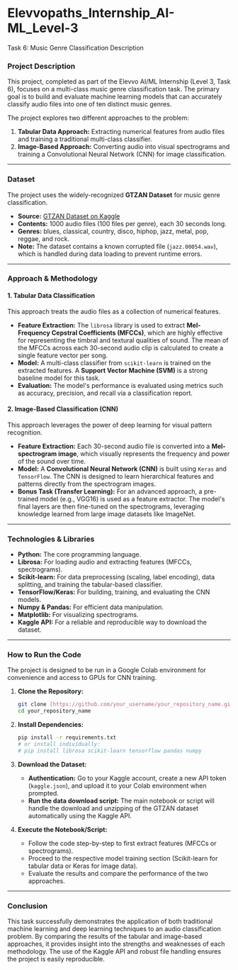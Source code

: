 # Elevvopaths_Internship_AI-ML_Level-3
 Task 6:  Music Genre Classification Description

### Project Description

This project, completed as part of the Elevvo AI/ML Internship (Level 3, Task 6), focuses on a multi-class music genre classification task. The primary goal is to build and evaluate machine learning models that can accurately classify audio files into one of ten distinct music genres.

The project explores two different approaches to the problem:
1.  **Tabular Data Approach:** Extracting numerical features from audio files and training a traditional multi-class classifier.
2.  **Image-Based Approach:** Converting audio into visual spectrograms and training a Convolutional Neural Network (CNN) for image classification.

---

### Dataset

The project uses the widely-recognized **GTZAN Dataset** for music genre classification.

* **Source:** [GTZAN Dataset on Kaggle](https://www.kaggle.com/datasets/andradaolteanu/gtzan-dataset-music-genre-classification)
* **Contents:** 1000 audio files (100 files per genre), each 30 seconds long.
* **Genres:** blues, classical, country, disco, hiphop, jazz, metal, pop, reggae, and rock.
* **Note:** The dataset contains a known corrupted file (`jazz.00054.wav`), which is handled during data loading to prevent runtime errors.

---

### Approach & Methodology

#### 1. Tabular Data Classification

This approach treats the audio files as a collection of numerical features.

* **Feature Extraction:** The `librosa` library is used to extract **Mel-Frequency Cepstral Coefficients (MFCCs)**, which are highly effective for representing the timbral and textural qualities of sound. The mean of the MFCCs across each 30-second audio clip is calculated to create a single feature vector per song.
* **Model:** A multi-class classifier from `scikit-learn` is trained on the extracted features. A **Support Vector Machine (SVM)** is a strong baseline model for this task.
* **Evaluation:** The model's performance is evaluated using metrics such as accuracy, precision, and recall via a classification report.

#### 2. Image-Based Classification (CNN)

This approach leverages the power of deep learning for visual pattern recognition.

* **Feature Extraction:** Each 30-second audio file is converted into a **Mel-spectrogram image**, which visually represents the frequency and power of the sound over time.
* **Model:** A **Convolutional Neural Network (CNN)** is built using `Keras` and `TensorFlow`. The CNN is designed to learn hierarchical features and patterns directly from the spectrogram images.
* **Bonus Task (Transfer Learning):** For an advanced approach, a pre-trained model (e.g., VGG16) is used as a feature extractor. The model's final layers are then fine-tuned on the spectrograms, leveraging knowledge learned from large image datasets like ImageNet.

---

### Technologies & Libraries

* **Python:** The core programming language.
* **Librosa:** For loading audio and extracting features (MFCCs, spectrograms).
* **Scikit-learn:** For data preprocessing (scaling, label encoding), data splitting, and training the tabular-based classifier.
* **TensorFlow/Keras:** For building, training, and evaluating the CNN models.
* **Numpy & Pandas:** For efficient data manipulation.
* **Matplotlib:** For visualizing spectrograms.
* **Kaggle API:** For a reliable and reproducible way to download the dataset.

---

### How to Run the Code

The project is designed to be run in a Google Colab environment for convenience and access to GPUs for CNN training.

1.  **Clone the Repository:**
    ```bash
    git clone [https://github.com/your_username/your_repository_name.git](https://github.com/your_username/your_repository_name.git)
    cd your_repository_name
    ```
2.  **Install Dependencies:**
    ```bash
    pip install -r requirements.txt
    # or install individually:
    # pip install librosa scikit-learn tensorflow pandas numpy
    ```
3.  **Download the Dataset:**
    * **Authentication:** Go to your Kaggle account, create a new API token (`kaggle.json`), and upload it to your Colab environment when prompted.
    * **Run the data download script:** The main notebook or script will handle the download and unzipping of the GTZAN dataset automatically using the Kaggle API.

4.  **Execute the Notebook/Script:**
    * Follow the code step-by-step to first extract features (MFCCs or spectrograms).
    * Proceed to the respective model training section (Scikit-learn for tabular data or Keras for image data).
    * Evaluate the results and compare the performance of the two approaches.

---

### Conclusion

This task successfully demonstrates the application of both traditional machine learning and deep learning techniques to an audio classification problem. By comparing the results of the tabular and image-based approaches, it provides insight into the strengths and weaknesses of each methodology. The use of the Kaggle API and robust file handling ensures the project is easily reproducible.
